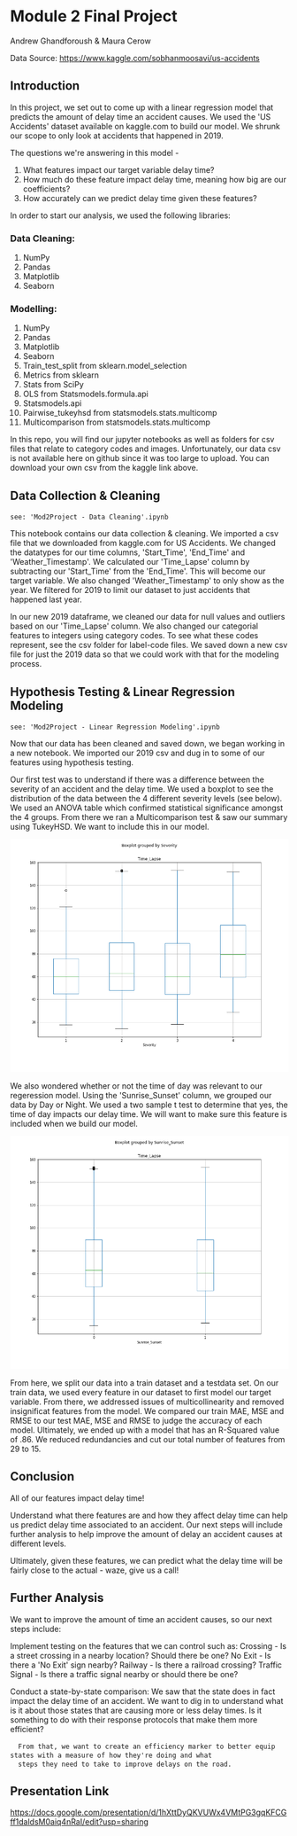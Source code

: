 # Module 2 Final Project
Andrew Ghandforoush & Maura Cerow

Data Source: https://www.kaggle.com/sobhanmoosavi/us-accidents


## Introduction

In this project, we set out to come up with a linear regression model that predicts the amount of delay time an accident causes. We used the 'US Accidents' dataset available on kaggle.com to build our model. We shrunk our scope to only look at accidents that happened in 2019.

The questions we're answering in this model - 

  1. What features impact our target variable delay time?
  2. How much do these feature impact delay time, meaning how big are our coefficients?
  3. How accurately can we predict delay time given these features?
  
 In order to start our analysis, we used the following libraries:
 
 ### Data Cleaning:
  1. NumPy
  2. Pandas
  3. Matplotlib
  4. Seaborn
  
### Modelling:
  1. NumPy
  2. Pandas
  3. Matplotlib
  3. Seaborn
  4. Train_test_split from sklearn.model_selection
  5. Metrics from sklearn
  6. Stats from SciPy
  7. OLS from Statsmodels.formula.api
  8. Statsmodels.api
  9. Pairwise_tukeyhsd from statsmodels.stats.multicomp
  10. Multicomparison from statsmodels.stats.multicomp
 
In this repo, you will find our jupyter notebooks as well as folders for csv files that relate to category codes and images. Unfortunately, our data csv is not available here on github since it was too large to upload. You can download your own csv from the kaggle link above.


## Data Collection & Cleaning

    see: 'Mod2Project - Data Cleaning'.ipynb
    
This notebook contains our data collection & cleaning. We imported a csv file that we downloaded from kaggle.com for US Accidents. We changed the datatypes for our time columns, 'Start_Time', 'End_Time' and 'Weather_Timestamp'. We calculated our 'Time_Lapse' column by subtracting our 'Start_Time' from the 'End_Time'. This will become our target variable. We also changed 'Weather_Timestamp' to only show as the year. We filtered for 2019 to limit our dataset to just accidents that happened last year. 

In our new 2019 dataframe, we cleaned our data for null values and outliers based on our 'Time_Lapse' column. We also changed our categorial features to integers using category codes. To see what these codes represent, see the csv folder for label-code files. We saved down a new csv file for just the 2019 data so that we could work with that for the modeling process.


## Hypothesis Testing & Linear Regression Modeling

    see: 'Mod2Project - Linear Regression Modeling'.ipynb
    
Now that our data has been cleaned and saved down, we began working in a new notebook. We imported our 2019 csv and dug in to some of our features using hypothesis testing.

Our first test was to understand if there was a difference between the severity of an accident and the delay time. We used a boxplot to see the distribution of the data between the 4 different severity levels (see below). We used an ANOVA table which confirmed statistical significance amongst the 4 groups. From there we ran a Multicomparison test & saw our summary using TukeyHSD. We want to include this in our model.

![](images/Severity_Comparison.png)

We also wondered whether or not the time of day was relevant to our regeression model. Using the 'Sunrise_Sunset' column, we grouped our data by Day or Night. We used a two sample t test to determine that yes, the time of day impacts our delay time. We will want to make sure this feature is included when we build our model.

![](images/DayNight_Comparison.png)

From here, we split our data into a train dataset and a testdata set. On our train data, we used every feature in our dataset to first model our target variable. From there, we addressed issues of multicollinearity and removed insignificat features from the model. We compared our train MAE, MSE and RMSE to our test MAE, MSE and RMSE to judge the accuracy of each model. Ultimately, we ended up with a model that has an R-Squared value of .86. We reduced redundancies and cut our total number of features from 29 to 15.


## Conclusion

All of our features impact delay time!
   
   Understand what there features are and how they affect delay time can help us predict delay time associated to an accident.
   Our next steps will include further analysis to help improve the amount of delay an accident causes at different levels.
 
Ultimately, given these features, we can predict what the delay time will be fairly close to the actual - waze, give us a call!


## Further Analysis

We want to improve the amount of time an accident causes, so our next steps include:

  Implement testing on the features that we can control such as:
      Crossing - Is a street crossing in a nearby location? Should there be one?
      No Exit - Is there a 'No Exit' sign nearby?
      Railway - Is there a railroad crossing?
      Traffic Signal - Is there a traffic signal nearby or should there be one?

  Conduct a state-by-state comparison:
      We saw that the state does in fact impact the delay time of an accident. We want to dig in to understand what is it
      about those states that are causing more or less delay times. Is it something to do with their response protocols that
      make them more efficient?
      
      From that, we want to create an efficiency marker to better equip states with a measure of how they're doing and what 
      steps they need to take to improve delays on the road.
     
     
## Presentation Link
https://docs.google.com/presentation/d/1hXttDyQKVUWx4VMtPG3gqKFCGff1daldsM0aiq4nRaI/edit?usp=sharing
